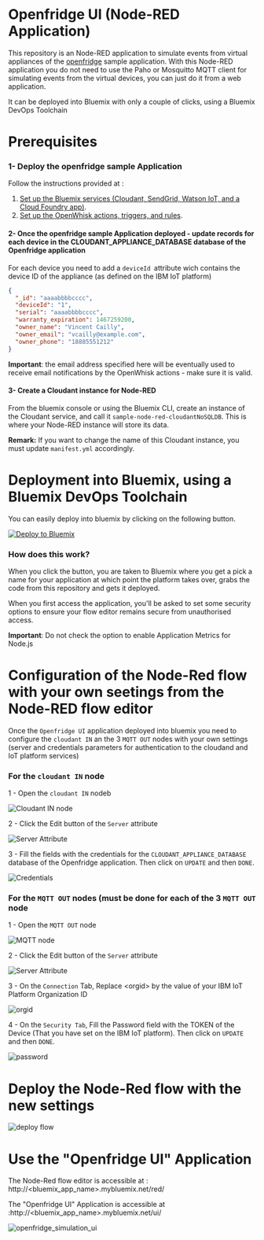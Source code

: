 # Openfridge UI (Node-RED Application)

This repository is an Node-RED application to simulate events from virtual appliances of the [openfridge](https://github.com/IBM/openfridge)  sample application.
With this Node-RED application you do not need to use the Paho or Mosquitto MQTT client for simulating events from the virtual devices, you can just do it from a web application.

It  can be deployed into Bluemix with only a couple of clicks, using a Bluemix DevOps Toolchain

# Prerequisites

### 1- Deploy the openfridge sample Application

Follow the instructions provided at :

1. [Set up the Bluemix services (Cloudant, SendGrid, Watson IoT, and a Cloud Foundry app)](https://github.com/IBM/openfridge/blob/master/docs/BLUEMIX.md).
2. [Set up the OpenWhisk actions, triggers, and rules](https://github.com/IBM/openfridge/blob/master/docs/OPENWHISK.md).


#### 2- Once the openfridge sample Application deployed - update records for each device in  the CLOUDANT_APPLIANCE_DATABASE database of the Openfridge application

For each device you need to add a `deviceId `attribute wich contains the device ID  of the appliance (as defined on the IBM IoT platform)

```json
{
  "_id": "aaaabbbbcccc",
  "deviceId": "1",
  "serial": "aaaabbbbcccc",
  "warranty_expiration": 1467259200,
  "owner_name": "Vincent Cailly",
  "owner_email": "vcailly@example.com",
  "owner_phone": "18885551212"
}
```

**Important**: the email address specified here will be eventually used to receive email notifications by the OpenWhisk actions - make sure it is valid.

#### 3- Create a Cloudant instance for Node-RED

From the bluemix console or using the Bluemix CLI, create an instance of the Cloudant 
service, and call it `sample-node-red-cloudantNoSQLDB`. This is where your Node-RED 
instance will store its data.

**Remark:** If you want to change the name of this Cloudant instance, you must  update  `manifest.yml` accordingly.

# Deployment into Bluemix, using a Bluemix DevOps Toolchain

You can easily deploy into bluemix by clicking on the following button.


[![Deploy to Bluemix](https://bluemix.net/deploy/button.png)](https://bluemix.net/deploy?repository=https://github.com/vcailly/openfridge-simulator-ui.git)

### How does this work?

When you click the button, you are taken to Bluemix where you get a pick a name
for your application at which point the platform takes over, grabs the code from
this repository and gets it deployed.

When you first access the application, you'll be asked to set some security options
to ensure your flow editor remains secure from unauthorised access.

**Important**: Do not check the option to enable Application Metrics for Node.js

# Configuration of the Node-Red flow with your own seetings from the Node-RED flow editor
Once the  `Openfridge UI` application deployed into bluemix you need to configure the `cloudant IN` an the 3 `MQTT OUT` nodes with your own settings  (server and credentials parameters for authentication to the cloudand and IoT platform services)

### For the `cloudant IN` node 

1 - Open the `cloudant IN` nodeb

![Cloudant IN node](doc/cloudant_in.PNG)

2 - Click the Edit button of the `Server` attribute

![Server Attribute](doc/cloudant_in_step1.PNG)

3 - Fill the fields with the credentials for the `CLOUDANT_APPLIANCE_DATABASE` database of the Openfridge application. Then click on `UPDATE` and then `DONE`.

![Credentials](doc/cloudant_in_step2.PNG)
   
    
### For the `MQTT OUT` nodes (must be done for each of the 3 `MQTT OUT` node

1 - Open the `MQTT OUT` node

![MQTT node](doc/MQTT_out.PNG)

2 - Click the Edit button of the `Server` attribute

![Server Attribute](doc/MQTT_out_step1.PNG)

3 - On the `Connection`  Tab, Replace  \<orgid\> by the value of your IBM IoT Platform Organization ID

![orgid](doc/MQTT_out_step2.PNG)

4 - On the `Security Tab`, Fill the Password field with the TOKEN of the Device (That you have set on the IBM IoT platform). Then click on `UPDATE` and then `DONE`.

![password](doc/MQTT_out_step3.PNG)


# Deploy the Node-Red flow with the new settings

![deploy flow](doc/deploy_flow.PNG)

# Use the "Openfridge UI"  Application

The Node-Red flow editor is accessible at : http://\<bluemix_app_name\>.mybluemix.net/red/

The "Openfridge UI"  Application is accessible at :http://\<bluemix_app_name\>.mybluemix.net/ui/


![openfridge_simulation_ui](doc/openfridge_simulation_ui.PNG)
